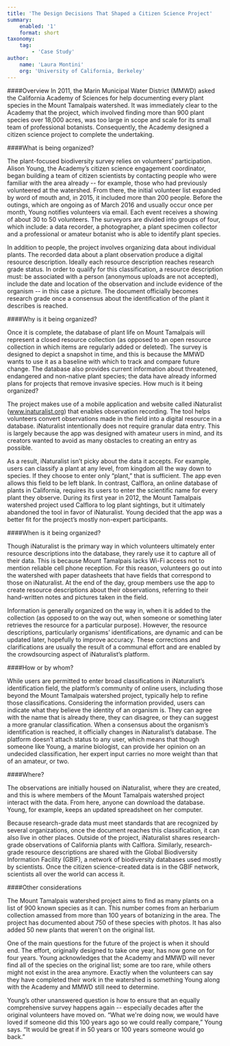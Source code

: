 ```yaml
---
title: 'The Design Decisions That Shaped a Citizen Science Project'
summary:
    enabled: '1'
    format: short
taxonomy:
    tag:
        - 'Case Study'
author:
    name: 'Laura Montini'
    org: 'University of California, Berkeley'
---
```


####Overview 
In 2011, the Marin Municipal Water District (MMWD) asked the California Academy of Sciences for help documenting every plant species in the Mount Tamalpais watershed. It was immediately clear to the Academy that the project, which involved finding more than 900 plant species over 18,000 acres, was too large in scope and scale for its small team of professional botanists. Consequently, the Academy designed a citizen science project to complete the undertaking. 

####What is being organized?

The plant-focused biodiversity survey relies on volunteers’ participation. Alison Young, the Academy’s citizen science engagement coordinator, began building a team of citizen scientists by contacting people who were familiar with the area already -- for example, those who had previously volunteered at the watershed. From there, the initial volunteer list expanded by word of mouth and, in 2015, it included more than 200 people. 
Before the outings, which are ongoing as of March 2016 and usually occur once per month, Young notifies volunteers via email. Each event receives a showing of about 30 to 50 volunteers. The surveyors are divided into groups of four, which include: a data recorder, a photographer, a plant specimen collector and a professional or amateur botanist who is able to identify plant species. 

In addition to people, the project involves organizing data about individual plants. The recorded data about a plant observation produce a digital resource description. Ideally each resource description reaches research grade status. In order to qualify for this classification, a resource description must: be associated with a person (anonymous uploads are not accepted), include the date and location of the observation and include evidence of the organism -- in this case a picture. The document officially becomes research grade once a consensus about the identification of the plant it describes is reached. 

####Why is it being organized?

Once it is complete, the database of plant life on Mount Tamalpais will represent a closed resource collection (as opposed to an open resource collection in which items are regularly added or deleted). The survey is designed to depict a snapshot in time, and this is because the MMWD wants to use it as a baseline with which to track and compare future change. The database also provides current information about threatened, endangered and non-native plant species; the data have already informed plans for projects that remove invasive species. 
How much is it being organized?

The project makes use of a mobile application and website called iNaturalist (www.inaturalist.org) that enables observation recording. The tool helps volunteers convert observations made in the field into a digital resource in a database. iNaturalist intentionally does not require granular data entry. This is largely because the app was designed with amateur users in mind, and its creators wanted to avoid as many obstacles to creating an entry as possible. 

As a result, iNaturalist isn’t picky about the data it accepts. For example, users can classify a plant at any level, from kingdom all the way down to species. If they choose to enter only “plant,” that is sufficient. The app even allows this field to be left blank. In contrast, Calflora, an online database of plants in California, requires its users to enter the scientific name for every plant they observe. During its first year in 2012, the Mount Tamalpais watershed project used Calflora to log plant sightings, but it ultimately abandoned the tool in favor of iNaturalist. Young decided that the app was a better fit for the project’s mostly non-expert participants. 

####When is it being organized?

Though iNaturalist is the primary way in which volunteers ultimately enter resource descriptions into the database, they rarely use it to capture all of their data. This is because Mount Tamalpais lacks Wi-Fi access not to mention reliable cell phone reception. For this reason, volunteers go out into the watershed with paper datasheets that have fields that correspond to those on iNaturalist. At the end of the day, group members use the app to create resource descriptions about their observations, referring to their hand-written notes and pictures taken in the field. 

Information is generally organized on the way in, when it is added to the collection (as opposed to on the way out, when someone or something later retrieves the resource for a particular purpose). However, the resource descriptions, particularly organisms’ identifications, are dynamic and can be updated later, hopefully to improve accuracy. These corrections and clarifications are usually the result of a communal effort and are enabled by the crowdsourcing aspect of iNaturalist’s platform. 

####How or by whom?

While users are permitted to enter broad classifications in iNaturalist’s identification field, the platform’s community of online users, including those beyond the Mount Tamalpais watershed project, typically help to refine those classifications. Considering the information provided, users can indicate what they believe the identity of an organism is. They can agree with the name that is already there, they can disagree, or they can suggest a more granular classification. When a consensus about the organism’s identification is reached, it officially changes in iNaturalist’s database. The platform doesn’t attach status to any user, which means that though someone like Young, a marine biologist, can provide her opinion on an undecided classification, her expert input carries no more weight than that of an amateur, or two. 

####Where?

The observations are initially housed on iNaturalist, where they are created, and this is where members of the Mount Tamalpais watershed project interact with the data. From here, anyone can download the database. Young, for example, keeps an updated spreadsheet on her computer. 

Because research-grade data must meet standards that are recognized by several organizations, once the document reaches this classification, it can also live in other places. Outside of the project, iNaturalist shares research-grade observations of California plants with Calflora. Similarly, research-grade resource descriptions are shared with the Global Biodiversity Information Facility (GBIF), a network of biodiversity databases used mostly by scientists. Once the citizen science-created data is in the GBIF network, scientists all over the world can access it. 

####Other considerations 

The Mount Tamalpais watershed project aims to find as many plants on a list of 900 known species as it can. This number comes from an herbarium collection amassed from more than 100 years of botanizing in the area. The project has documented about 750 of these species with photos. It has also added 50 new plants that weren’t on the original list. 

One of the main questions for the future of the project is when it should end. The effort, originally designed to take one year, has now gone on for four years. Young acknowledges that the Academy and MMWD will never find all of the species on the original list; some are too rare, while others might not exist in the area anymore. Exactly when the volunteers can say they have completed their work in the watershed is something Young along with the Academy and MMWD still need to determine.

Young’s other unanswered question is how to ensure that an equally comprehensive survey happens again -- especially decades after the original volunteers have moved on. “What we're doing now, we would have loved if someone did this 100 years ago so we could really compare,” Young says. “It would be great if in 50 years or 100 years someone would go back.”
